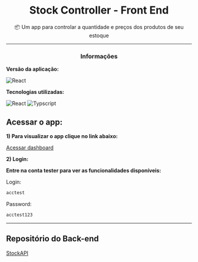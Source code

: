 <h1 align="center">Stock Controller - Front End</h1>
<p align="center">📦 Um app para controlar a quantidade e preços dos produtos de seu estoque</p>

-------------------

<h3 align="center">Informações</h3>

**Versão da aplicação:**

![React](https://img.shields.io/static/v1?label=&message=1.0.2&color=000&style=for-the-badge&logo=react)


**Tecnologias utilizadas:**

![React](https://img.shields.io/static/v1?label=Front-end&message=ReactJS&color=61DAFB&style=for-the-badge&logo=react)
![Typscript](https://img.shields.io/static/v1?label=Back-end&message=Typescript&color=3178C6&style=for-the-badge&logo=typescript)


## Acessar o app:
**1) Para visualizar o app clique no link abaixo:**

[Acessar dashboard](https://stock.pedroflp.vercel.app)


**2) Login:**

**Entre na conta tester para ver as funcionalidades disponíveis:**

Login:
```sh
acctest
```
Password:
```sh
acctest123
```
-------------------

## Repositório do Back-end
[StockAPI](https://github.com/pedroflp/stock-controller-backend)
